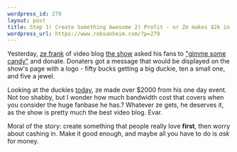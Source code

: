 ```yaml
--- 
wordpress_id: 279
layout: post
title: Step 1) Create Something Awesome 2) Profit - or Ze makes $2k in One Day
wordpress_url: https://www.robsanheim.com/?p=279
---
```

Yesterday, <a href="https://www.zefrank.com/">ze frank</a> of video blog <a href="https://www.zefrank.com/theshow/">the show</a> asked his fans to <a href="https://www.gimmesomecandy.com/">"gimme some candy"</a> and donate.  Donaters got a message that would be displayed on the show's page with a logo - fifty bucks getting a big duckie, ten a small one, and five a jewel.

Looking at the duckies <a href="https://www.zefrank.com/theshow/archives/2006/10/101806.html">today</a>, ze made over $2000 from his one day event.  Not too shabby, but I wonder how much bandwidth cost that covers when you consider the huge fanbase he has.?  Whatever ze gets, he deserves it, as the show is pretty much the best video blog.  Evar.

Moral of the story: create something that people really love <strong>first</strong>, then worry about cashing in.  Make it good enough, and maybe all you have to do is _ask_ for money.
